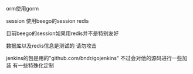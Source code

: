 orm使用gorm

session 使用beego的session redis

目前beego的session如果用redis并不是特别友好

数据库以及redis信息是测试的 请勿攻击


jenkins的包是用的"github.com/bndr/gojenkins" 不过会对他的源码进行一些加装 有一些特殊化定制
